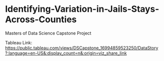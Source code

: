 # Identifying-Variation-in-Jails-Stays-Across-Counties
Masters of Data Science Capstone Project

Tableau Link: https://public.tableau.com/views/DSCapstone_16994859523250/DataStory?:language=en-US&:display_count=n&:origin=viz_share_link
